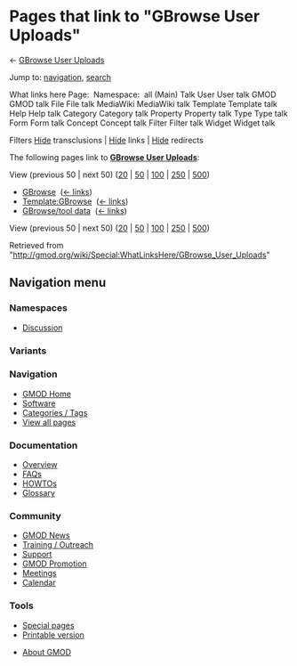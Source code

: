 <div id="mw-page-base" class="noprint">

</div>

<div id="mw-head-base" class="noprint">

</div>

<div id="content" class="mw-body" role="main">

<span id="top"></span>

<div id="mw-js-message" style="display:none;">

</div>



# <span dir="auto">Pages that link to "GBrowse User Uploads"</span>

<div id="bodyContent">

<div id="contentSub">

← [GBrowse User
Uploads](/wiki/GBrowse_User_Uploads "GBrowse User Uploads")

</div>

<div id="jump-to-nav" class="mw-jump">

Jump to: [navigation](#mw-navigation), [search](#p-search)

</div>

<div id="mw-content-text">

What links here Page:  Namespace:  all (Main) Talk User User talk GMOD
GMOD talk File File talk MediaWiki MediaWiki talk Template Template talk
Help Help talk Category Category talk Property Property talk Type Type
talk Form Form talk Concept Concept talk Filter Filter talk Widget
Widget talk

Filters
[Hide](/mediawiki/index.php?title=Special:WhatLinksHere/GBrowse_User_Uploads&hidetrans=1 "Special:WhatLinksHere/GBrowse User Uploads")
transclusions \|
[Hide](/mediawiki/index.php?title=Special:WhatLinksHere/GBrowse_User_Uploads&hidelinks=1 "Special:WhatLinksHere/GBrowse User Uploads")
links \|
[Hide](/mediawiki/index.php?title=Special:WhatLinksHere/GBrowse_User_Uploads&hideredirs=1 "Special:WhatLinksHere/GBrowse User Uploads")
redirects

The following pages link to **[GBrowse User
Uploads](/wiki/GBrowse_User_Uploads "GBrowse User Uploads")**:

View (previous 50 \| next 50)
([20](/mediawiki/index.php?title=Special:WhatLinksHere/GBrowse_User_Uploads&limit=20 "Special:WhatLinksHere/GBrowse User Uploads")
\|
[50](/mediawiki/index.php?title=Special:WhatLinksHere/GBrowse_User_Uploads&limit=50 "Special:WhatLinksHere/GBrowse User Uploads")
\|
[100](/mediawiki/index.php?title=Special:WhatLinksHere/GBrowse_User_Uploads&limit=100 "Special:WhatLinksHere/GBrowse User Uploads")
\|
[250](/mediawiki/index.php?title=Special:WhatLinksHere/GBrowse_User_Uploads&limit=250 "Special:WhatLinksHere/GBrowse User Uploads")
\|
[500](/mediawiki/index.php?title=Special:WhatLinksHere/GBrowse_User_Uploads&limit=500 "Special:WhatLinksHere/GBrowse User Uploads"))

- [GBrowse](/wiki/GBrowse "GBrowse") ‎
  <span class="mw-whatlinkshere-tools">([←
  links](/mediawiki/index.php?title=Special:WhatLinksHere&target=GBrowse "Special:WhatLinksHere"))</span>
- [Template:GBrowse](/wiki/Template:GBrowse "Template:GBrowse") ‎
  <span class="mw-whatlinkshere-tools">([←
  links](/mediawiki/index.php?title=Special:WhatLinksHere&target=Template%3AGBrowse "Special:WhatLinksHere"))</span>
- [GBrowse/tool data](/wiki/GBrowse/tool_data "GBrowse/tool data") ‎
  <span class="mw-whatlinkshere-tools">([←
  links](/mediawiki/index.php?title=Special:WhatLinksHere&target=GBrowse%2Ftool+data "Special:WhatLinksHere"))</span>

View (previous 50 \| next 50)
([20](/mediawiki/index.php?title=Special:WhatLinksHere/GBrowse_User_Uploads&limit=20 "Special:WhatLinksHere/GBrowse User Uploads")
\|
[50](/mediawiki/index.php?title=Special:WhatLinksHere/GBrowse_User_Uploads&limit=50 "Special:WhatLinksHere/GBrowse User Uploads")
\|
[100](/mediawiki/index.php?title=Special:WhatLinksHere/GBrowse_User_Uploads&limit=100 "Special:WhatLinksHere/GBrowse User Uploads")
\|
[250](/mediawiki/index.php?title=Special:WhatLinksHere/GBrowse_User_Uploads&limit=250 "Special:WhatLinksHere/GBrowse User Uploads")
\|
[500](/mediawiki/index.php?title=Special:WhatLinksHere/GBrowse_User_Uploads&limit=500 "Special:WhatLinksHere/GBrowse User Uploads"))

</div>

<div class="printfooter">

Retrieved from
"<http://gmod.org/wiki/Special:WhatLinksHere/GBrowse_User_Uploads>"

</div>

<div id="catlinks" class="catlinks catlinks-allhidden">

</div>

<div class="visualClear">

</div>

</div>

</div>

<div id="mw-navigation">

## Navigation menu

<div id="mw-head">



<div id="left-navigation">

<div id="p-namespaces" class="vectorTabs" role="navigation"
aria-labelledby="p-namespaces-label">

### Namespaces


- <span id="ca-talk"><a
  href="/mediawiki/index.php?title=Talk:GBrowse_User_Uploads&amp;action=edit&amp;redlink=1"
  accesskey="t"
  title="Discussion about the content page [t]">Discussion</a></span>

</div>

<div id="p-variants" class="vectorMenu emptyPortlet" role="navigation"
aria-labelledby="p-variants-label">

### 

### Variants[](#)

<div class="menu">

</div>

</div>

</div>





</div>

</div>

</div>

<div id="mw-panel">

<div id="p-logo" role="banner">

<a href="/wiki/Main_Page"
style="background-image: url(http://gmod.org/images/GMOD-cogs.png);"
title="Visit the main page"></a>

</div>

<div id="p-Navigation" class="portal" role="navigation"
aria-labelledby="p-Navigation-label">

### Navigation

<div class="body">

- <span id="n-GMOD-Home">[GMOD Home](/wiki/Main_Page)</span>
- <span id="n-Software">[Software](/wiki/GMOD_Components)</span>
- <span id="n-Categories-.2F-Tags">[Categories /
  Tags](/wiki/Categories)</span>
- <span id="n-View-all-pages">[View all
  pages](/wiki/Special:AllPages)</span>

</div>

</div>

<div id="p-Documentation" class="portal" role="navigation"
aria-labelledby="p-Documentation-label">

### Documentation

<div class="body">

- <span id="n-Overview">[Overview](/wiki/Overview)</span>
- <span id="n-FAQs">[FAQs](/wiki/Category:FAQ)</span>
- <span id="n-HOWTOs">[HOWTOs](/wiki/Category:HOWTO)</span>
- <span id="n-Glossary">[Glossary](/wiki/Glossary)</span>

</div>

</div>

<div id="p-Community" class="portal" role="navigation"
aria-labelledby="p-Community-label">

### Community

<div class="body">

- <span id="n-GMOD-News">[GMOD News](/wiki/GMOD_News)</span>
- <span id="n-Training-.2F-Outreach">[Training /
  Outreach](/wiki/Training_and_Outreach)</span>
- <span id="n-Support">[Support](/wiki/Support)</span>
- <span id="n-GMOD-Promotion">[GMOD
  Promotion](/wiki/GMOD_Promotion)</span>
- <span id="n-Meetings">[Meetings](/wiki/Meetings)</span>
- <span id="n-Calendar">[Calendar](/wiki/Calendar)</span>

</div>

</div>

<div id="p-tb" class="portal" role="navigation"
aria-labelledby="p-tb-label">

### Tools

<div class="body">

- <span id="t-specialpages"><a href="/wiki/Special:SpecialPages" accesskey="q"
  title="A list of all special pages [q]">Special pages</a></span>
- <span id="t-print"><a
  href="/mediawiki/index.php?title=Special:WhatLinksHere/GBrowse_User_Uploads&amp;printable=yes"
  rel="alternate" accesskey="p"
  title="Printable version of this page [p]">Printable version</a></span>

</div>

</div>

</div>

</div>

<div id="footer" role="contentinfo">

- <span id="footer-places-about">[About
  GMOD](/wiki/GMOD:About "GMOD:About")</span>

<!-- -->






</div>
